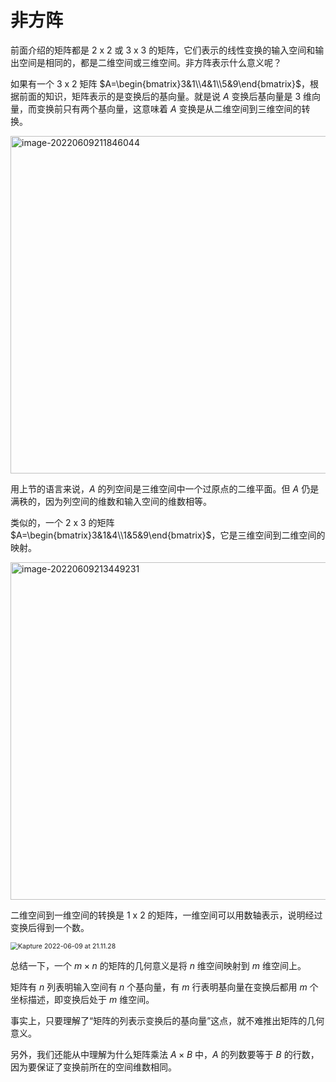 # 非方阵

前面介绍的矩阵都是 2 x 2 或 3 x 3 的矩阵，它们表示的线性变换的输入空间和输出空间是相同的，都是二维空间或三维空间。非方阵表示什么意义呢？

如果有一个 3 x 2 矩阵 $A=\begin{bmatrix}3&1\\4&1\\5&9\end{bmatrix}$，根据前面的知识，矩阵表示的是变换后的基向量。就是说 $A$ 变换后基向量是 3 维向量，而变换前只有两个基向量，这意味着 $A$ 变换是从二维空间到三维空间的转换。

<img class="img-shadow" src="http://rt9iekfji.hn-bkt.clouddn.com/e6c9d24egy1h32bndxne9j216k0nutd2.jpg" alt="image-20220609211846044" style="width: 540px" />

用上节的语言来说，$A$ 的列空间是三维空间中一个过原点的二维平面。但 $A$ 仍是满秩的，因为列空间的维数和输入空间的维数相等。

类似的，一个 2 x 3 的矩阵 $A=\begin{bmatrix}3&1&4\\1&5&9\end{bmatrix}$，它是三维空间到二维空间的映射。

<img class="img-shadow" src="http://rt9iekfji.hn-bkt.clouddn.com/e6c9d24egy1h32bngec1pj216w0nqacw.jpg" alt="image-20220609213449231" style="width:540px;" />

二维空间到一维空间的转换是 1 x 2 的矩阵，一维空间可以用数轴表示，说明经过变换后得到一个数。

<img class="img-shadow" src="http://rt9iekfji.hn-bkt.clouddn.com/e6c9d24egy1h32bniph2vg20k00b9k5w.gif" alt="Kapture 2022-06-09 at 21.11.28" style="zoom:75%;" />

总结一下，一个 $m \times n$ 的矩阵的几何意义是将 $n$ 维空间映射到 $m$ 维空间上。

矩阵有 $n$ 列表明输入空间有 $n$ 个基向量，有 $m$ 行表明基向量在变换后都用 $m$ 个坐标描述，即变换后处于 $m$ 维空间。

事实上，只要理解了“矩阵的列表示变换后的基向量”这点，就不难推出矩阵的几何意义。

另外，我们还能从中理解为什么矩阵乘法 $A \times B$ 中，$A$ 的列数要等于 $B$  的行数，因为要保证了变换前所在的空间维数相同。
